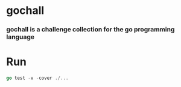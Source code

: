 # gochall

### gochall is a challenge collection for the go programming language

# Run
```go
go test -v -cover ./...
```



